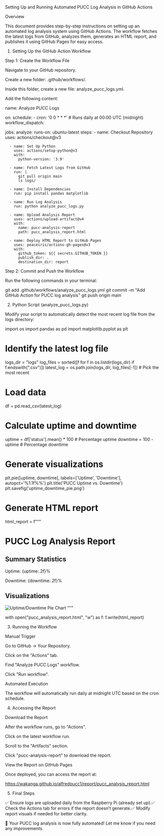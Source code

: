 Setting Up and Running Automated PUCC Log Analysis in GitHub Actions

Overview

This document provides step-by-step instructions on setting up an automated log analysis system using GitHub Actions. The workflow fetches the latest logs from GitHub, analyzes them, generates an HTML report, and publishes it using GitHub Pages for easy access.

1. Setting Up the GitHub Action Workflow

Step 1: Create the Workflow File

Navigate to your GitHub repository.

Create a new folder: .github/workflows/.

Inside this folder, create a new file: analyze_pucc_logs.yml.

Add the following content:

name: Analyze PUCC Logs

on:
  schedule:
    - cron: '0 0 * * *'  # Runs daily at 00:00 UTC (midnight)
  workflow_dispatch:

jobs:
  analyze:
    runs-on: ubuntu-latest
    steps:
      - name: Checkout Repository
        uses: actions/checkout@v3

      - name: Set Up Python
        uses: actions/setup-python@v3
        with:
          python-version: '3.9'

      - name: Fetch Latest Logs from GitHub
        run: |
          git pull origin main
          ls logs/

      - name: Install Dependencies
        run: pip install pandas matplotlib

      - name: Run Log Analysis
        run: python analyze_pucc_logs.py

      - name: Upload Analysis Report
        uses: actions/upload-artifact@v4
        with:
          name: pucc-analysis-report
          path: pucc_analysis_report.html

      - name: Deploy HTML Report to GitHub Pages
        uses: peaceiris/actions-gh-pages@v3
        with:
          github_token: ${{ secrets.GITHUB_TOKEN }}
          publish_dir: .
          destination_dir: report

Step 2: Commit and Push the Workflow

Run the following commands in your terminal:

git add .github/workflows/analyze_pucc_logs.yml
git commit -m "Add GitHub Action for PUCC log analysis"
git push origin main

2. Python Script (analyze_pucc_logs.py)

Modify your script to automatically detect the most recent log file from the logs directory:

import os
import pandas as pd
import matplotlib.pyplot as plt

# Identify the latest log file
logs_dir = "logs"
log_files = sorted([f for f in os.listdir(logs_dir) if f.endswith(".csv")])
latest_log = os.path.join(logs_dir, log_files[-1])  # Pick the most recent

# Load data
df = pd.read_csv(latest_log)

# Calculate uptime and downtime
uptime = df['status'].mean() * 100  # Percentage uptime
downtime = 100 - uptime  # Percentage downtime

# Generate visualizations
plt.pie([uptime, downtime], labels=['Uptime', 'Downtime'], autopct='%1.1f%%')
plt.title('PUCC Uptime vs. Downtime')
plt.savefig('uptime_downtime_pie.png')

# Generate HTML report
html_report = f"""
<!DOCTYPE html>
<html>
<head>
  <title>PUCC Log Analysis Report</title>
</head>
<body>
  <h1>PUCC Log Analysis Report</h1>
  <h2>Summary Statistics</h2>
  <p>Uptime: {uptime:.2f}%</p>
  <p>Downtime: {downtime:.2f}%</p>

  <h2>Visualizations</h2>
  <img src="uptime_downtime_pie.png" alt="Uptime/Downtime Pie Chart">
</body>
</html>
"""

with open("pucc_analysis_report.html", "w") as f:
    f.write(html_report)

3. Running the Workflow

Manual Trigger

Go to GitHub → Your Repository.

Click on the "Actions" tab.

Find "Analyze PUCC Logs" workflow.

Click "Run workflow".

Automated Execution

The workflow will automatically run daily at midnight UTC based on the cron schedule.

4. Accessing the Report

Download the Report

After the workflow runs, go to "Actions".

Click on the latest workflow run.

Scroll to the "Artifacts" section.

Click "pucc-analysis-report" to download the report.

View the Report on GitHub Pages

Once deployed, you can access the report at:

https://wakanga.github.io/alfredpucc1/report/pucc_analysis_report.html

5. Final Steps

✅ Ensure logs are uploaded daily from the Raspberry Pi (already set up).✅ Check the Actions tab for errors if the report doesn’t generate.✅ Modify report visuals if needed for better clarity.

🚀 Your PUCC log analysis is now fully automated! Let me know if you need any improvements.
